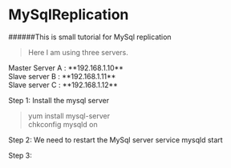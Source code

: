 # MySqlReplication

######This is small tutorial for MySql replication

>Here I am using three servers.

<p>
Master Server A : **192.168.1.10** <br>
Slave server B  : **192.168.1.11** <br>
Slave server C  : **192.168.1.12** <br>

Step 1: Install the mysql server<br>
  >yum install mysql-server <br>
  >chkconfig mysqld on

Step 2: We need to restart the MySql server
  service mysqld start

Step 3:

</p>
